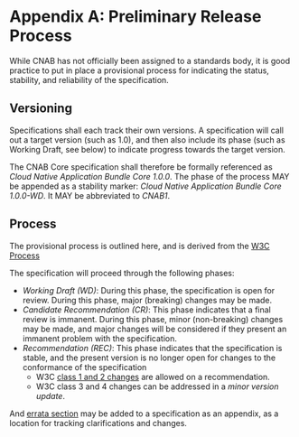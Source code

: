 # Appendix A: Preliminary Release Process

While CNAB has not officially been assigned to a standards body, it is good practice to put in place a provisional process for indicating the status, stability, and reliability of the specification.

## Versioning

Specifications shall each track their own versions. A specification will call out a target version (such as 1.0), and then also include its phase (such as Working Draft, see below) to indicate progress towards the target version.

The CNAB Core specification shall therefore be formally referenced as _Cloud Native Application Bundle Core 1.0.0_. The phase of the process MAY be appended as a stability marker: _Cloud Native Application Bundle Core 1.0.0-WD_. It MAY be abbreviated to _CNAB1_.

## Process

The provisional process is outlined here, and is derived from the [W3C Process](https://www.w3.org/2017/Process-20170301/)

The specification will proceed through the following phases:

- *Working Draft (WD)*: During this phase, the specification is open for review. During this phase, major (breaking) changes may be made.
- *Candidate Recommendation (CR)*: This phase indicates that a final review is immanent. During this phase, minor (non-breaking) changes may be made, and major changes will be considered if they present an immanent problem with the specification.
- *Recommendation (REC)*: This phase indicates that the specification is stable, and the present version is no longer open for changes to the conformance of the specification
  - W3C [class 1 and 2 changes](https://www.w3.org/2017/Process-20170301/#correction-classes) are allowed on a recommendation.
  - W3C class 3 and 4 changes can be addressed in a _minor version update_.

And [errata section](https://www.w3.org/2017/Process-20170301/#rec-modify) may be added to a specification as an appendix, as a location for tracking clarifications and changes.
